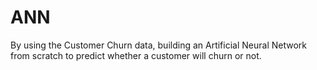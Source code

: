 # ANN

By using the Customer Churn data, building an Artificial Neural Network from scratch to predict whether a customer will churn or not.
